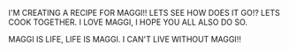 I'M CREATING A RECIPE FOR MAGGI!! LETS SEE HOW DOES IT GO!? 
LETS COOK TOGETHER.
 I LOVE MAGGI, I HOPE YOU ALL ALSO DO SO.
 
 MAGGI IS LIFE, LIFE IS MAGGI. 
 I CAN'T LIVE WITHOUT MAGGI!!  